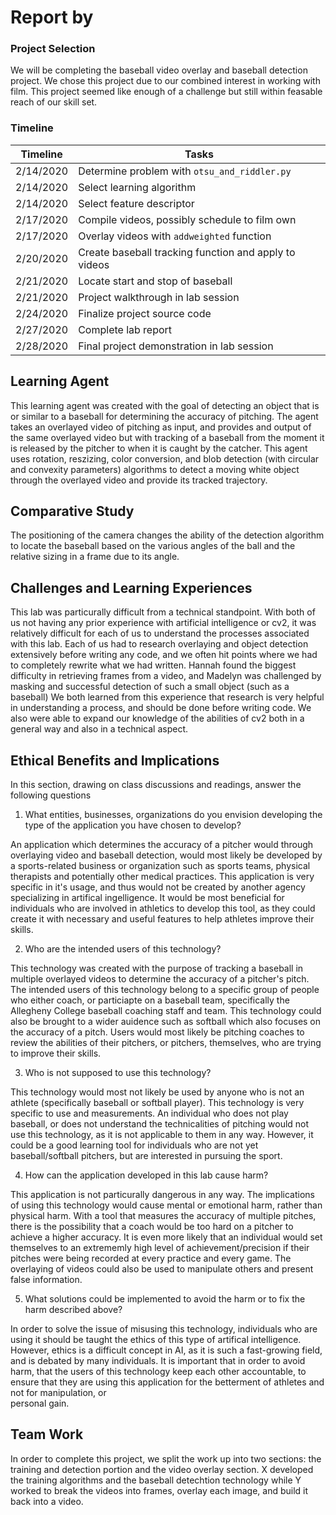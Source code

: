 # Report by

### Project Selection
We will be completing the baseball video overlay and baseball detection project.
We chose this project due to our combined interest in working with film. This
project seemed like enough of a challenge but still within feasable reach of our
skill set.

### Timeline

| Timeline  | Tasks |
| ----------- | ----------- |
| 2/14/2020 | Determine problem with `otsu_and_riddler.py` |
| 2/14/2020 | Select learning algorithm |
| 2/14/2020 | Select feature descriptor |
| 2/17/2020 | Compile videos, possibly schedule to film own |
| 2/17/2020 | Overlay videos with `addweighted` function|
| 2/20/2020 | Create baseball tracking function and apply to videos|
| 2/21/2020 | Locate start and stop of baseball |
| 2/21/2020 | Project walkthrough in lab session |
| 2/24/2020 | Finalize project source code|
| 2/27/2020 | Complete lab report |
| 2/28/2020 | Final project demonstration in lab session |

## Learning Agent

This learning agent was created with the goal of detecting an object that is or
similar to a baseball for determining the accuracy of pitching. The agent takes an
overlayed video of pitching as input, and provides and output of the same
overlayed video but with tracking of a baseball from the moment it is released by
the pitcher to when it is caught by the catcher. This agent uses rotation,
reszizing, color conversion, and blob detection (with circular and convexity
parameters) algorithms to detect a moving white object through the overlayed video
and provide its tracked trajectory.

## Comparative Study

The positioning of the camera changes the ability of the detection algorithm to
locate the baseball based on the various angles of the ball and the relative
sizing in a frame due to its angle.

## Challenges and Learning Experiences

This lab was particurally difficult from a technical standpoint. With both of us
not having any prior experience with artificial intelligence or cv2, it was
relatively difficult for each of us to understand the processes associated with
this lab. Each of us had to research overlaying and object detection extensively
before writing any code, and we often hit points where we had to completely
rewrite what we had written. Hannah found the biggest difficulty in retrieving
frames from a video, and Madelyn was challenged by masking and successful
detection of such a small object (such as a baseball) We both learned from this
experience that research is very helpful in understanding a process, and should be
done before writing code. We also were able to expand our knowledge of the
abilities of cv2 both in a general way and also in a technical aspect.

## Ethical Benefits and Implications

In this section, drawing on class discussions and readings, answer the following questions

1. What entities, businesses, organizations do you envision developing the type of the application you have chosen to develop?

An application which determines the accuracy of a pitcher would through overlaying
video and baseball detection, would most likely be developed by a sports-related
business or organization such as sports teams, physical therapists and potentially
other medical practices. This application is very specific in it's usage, and
thus would not be created by another agency specializing in artifical
ingelligence. It would be most beneficial for individuals who are involved in
athletics to develop this tool, as they could create it with necessary and useful
features to help athletes improve their skills.

2. Who are the intended users of this technology?

This technology was created with the purpose of tracking a baseball in multiple
overlayed videos to determine the accuracy of a pitcher's pitch. The intended
users of this technology belong to a specific group of people who either coach, or
particiapte on a baseball team, specifically the Allegheny College baseball coaching staff and team. This technology could also be brought to a wider
auidence such as softball which also focuses on the accuracy of a pitch. Users
would most likely be pitching coaches to review the abilities of their pitchers,
or pitchers, themselves, who are trying to improve their skills.

3. Who is not supposed to use this technology?

This technology would most not likely be used by anyone who is not an athlete
(specifically baseball or softball player). This technology is very specific to
use and measurements. An individual who does not play baseball, or does not
understand the technicalities of pitching would not use this technology, as it is
not applicable to them in any way. However, it could be a good learning tool for
individuals who are not yet baseball/softball pitchers, but are interested in
pursuing the sport.

4. How can the application developed in this lab cause harm?

This application is not particurally dangerous in any way. The implications of
using this technology would cause mental or emotional harm, rather than physical
harm. With a tool that measures the accuracy of multiple pitches, there is the
possibility that a coach would be too hard on a pitcher to achieve a higher
accuracy. It is even more likely that an individual would set themselves to an
extrememly high level of achievement/precision if their pitches were being
recorded at every practice and every game. The overlaying of videos could also be
used to manipulate others and present false information.

5. What solutions could be implemented to avoid the harm or to fix the harm described above?

In order to solve the issue of misusing this technology, individuals who are using
it should be taught the ethics of this type of artifical intelligence. However,
ethics is a difficult concept in AI, as it is such a fast-growing field, and is
debated by many individuals. It is important that in order to avoid harm, that the
users of this technology keep each other accountable, to ensure that they are
using this application for the betterment of athletes and not for manipulation, or\
personal gain.

## Team Work

In order to complete this project, we split the work up into two sections: the
training and detection portion and the video overlay section. X developed
the training algorithms and the baseball detechtion technology while Y worked
to break the videos into frames, overlay each image, and build it back into a
video.
